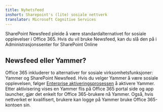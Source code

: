 ```yaml
---
title: Nyhetsfeed
inshort: Sharepoint's (lite) sosiale nettverk
translator: Microsoft Cognitive Services
---
```



SharePoint Newsfeed pleide å være standardalternativet for sosiale opplevelser i Office 365. Hvis du vil bruke Newsfeed, kan du slå den på i Administrasjonssenter for SharePoint Online

## Newsfeed eller Yammer?
Office 365 inkluderer to alternativer for sosiale virksomhetsfunksjoner: Yammer og SharePoint Newsfeed. Hvis du velger Yammer å være sosiale opplevelsen, følger [Enterprise aktiveringsprosessen](https://support.office.com/en-us/article/Enterprise-Activation-process-4f924c74-87d2-49d0-a4f6-cba3ce2b0e7c) å aktivere Yammer. Etter aktivisering vises en Yammer flis på Office 365 portal side og app launcher, gjør det enkelt for Office 365-brukere nå Yammer. Også, hvis nettverket er kvalifisert, brukere kan logge på Yammer bruke Office 365-kontoen sin.



